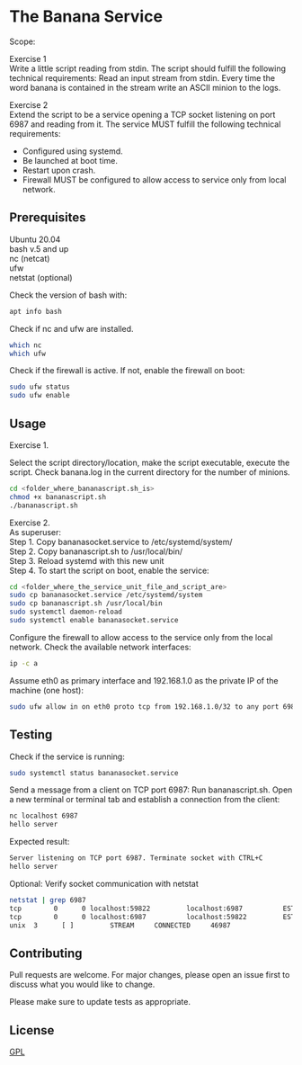 # The Banana Service

Scope: 

Exercise 1 \
Write a little script reading from stdin. The script should fulfill the following technical
requirements: Read an input stream from stdin. Every time the word banana is contained in the stream write an ASCII minion to the logs.

Exercise 2 \
Extend the script to be a service opening a TCP socket listening on port 6987 and reading from it. The service MUST fulfill the following technical requirements: 
* Configured using systemd.
* Be launched at boot time.
* Restart upon crash.
* Firewall MUST be configured to allow access to service only from local network.

## Prerequisites

Ubuntu 20.04   
bash v.5 and up \
nc (netcat) \
ufw \
netstat (optional)

Check the version of bash with:

```bash
apt info bash
```
Check if nc and ufw are installed. 

```bash
which nc
which ufw
```
Check if the firewall is active. If not, enable the firewall on boot:
```bash
sudo ufw status
sudo ufw enable
```

## Usage
Exercise 1.

Select the script directory/location, make the script executable, execute the script. Check banana.log in the current directory for the number of minions.

```bash
cd <folder_where_bananascript.sh_is>
chmod +x bananascript.sh
./bananascript.sh
```

Exercise 2.\
As superuser: \
Step 1. Copy bananasocket.service to /etc/systemd/system/ \
Step 2. Copy bananascript.sh to /usr/local/bin/ \
Step 3. Reload systemd with this new unit \
Step 4. To start the script on boot, enable the service:

```bash
cd <folder_where_the_service_unit_file_and_script_are>
sudo cp bananasocket.service /etc/systemd/system
sudo cp bananascript.sh /usr/local/bin
sudo systemctl daemon-reload
sudo systemctl enable bananasocket.service
```
Configure the firewall to allow access to the service only from the local network. Check the available network interfaces:
```bash
ip -c a
```
Assume eth0 as primary interface and 192.168.1.0 as the private IP of the machine (one host):
```bash
sudo ufw allow in on eth0 proto tcp from 192.168.1.0/32 to any port 6987
```

## Testing
Check if the service is running:
```bash
sudo systemctl status bananasocket.service
```
Send a message from a client on TCP port 6987: Run bananascript.sh. Open a new terminal or terminal tab and establish a connection from the client:
```bash
nc localhost 6987
hello server
```
Expected result:

```bash
Server listening on TCP port 6987. Terminate socket with CTRL+C
hello server
````

Optional: Verify socket communication with netstat

```bash
netstat | grep 6987
tcp        0      0 localhost:59822         localhost:6987          ESTABLISHED
tcp        0      0 localhost:6987          localhost:59822         ESTABLISHED
unix  3      [ ]         STREAM     CONNECTED     46987    
````

## Contributing

Pull requests are welcome. For major changes, please open an issue first
to discuss what you would like to change.

Please make sure to update tests as appropriate.

## License

[GPL](https://choosealicense.com/licenses/gpl-3.0/)
